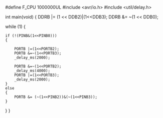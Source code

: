 #define F_CPU 1000000UL #include <avr/io.h> #include <util/delay.h>

int main(void) { DDRB |= (1 << DDB2)|(1<<DDB3); DDRB &= ~(1 << DDB0);

while (1)
{
	
	if (!(PINB&(1<<PINB0)))
	{
		
		PORTB |=(1<<PORTB2);
		PORTB &=~(1<<PORTB3);
		_delay_ms(2000);
		
		PORTB &=~(1<<PORTB2);
		_delay_ms(4000);
		PORTB |=(1<<PORTB3);
		_delay_ms(2000);
	}
	else
	{
		PORTB &= (~(1<<PINB2))&(~(1<<PINB3));
	}

}
}

